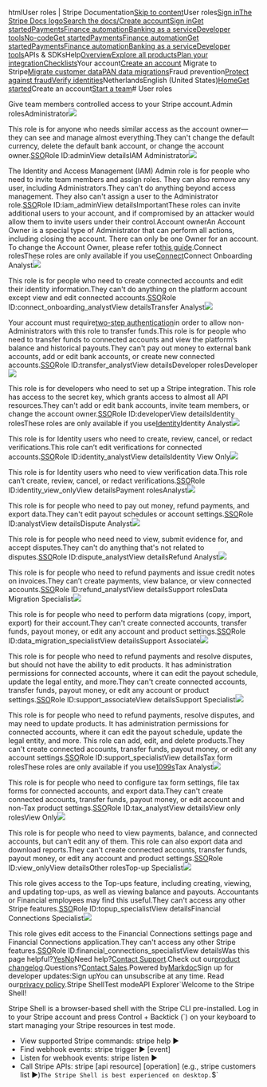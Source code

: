 htmlUser roles | Stripe Documentation[Skip to content](#main-content)User roles[Sign in](https://dashboard.stripe.com/login?redirect=https%3A%2F%2Fdocs.stripe.com%2Fget-started%2Faccount%2Fteams%2Froles)[The Stripe Docs logo](/)[Search the docs/](#)[Create account](https://dashboard.stripe.com/register)[Sign in](https://dashboard.stripe.com/login?redirect=https%3A%2F%2Fdocs.stripe.com%2Fget-started%2Faccount%2Fteams%2Froles)[Get started](/get-started)[Payments](/payments)[Finance automation](/finance-automation)[Banking as a service](/financial-services)[Developer tools](/development)[No-code](/no-code)[Get started](/get-started)[Payments](/payments)[Finance automation](/finance-automation)[](#)[Get started](/get-started)[Payments](/payments)[Finance automation](/finance-automation)[Banking as a service](/financial-services)[Developer tools](/development)[](#)APIs & SDKsHelp[Overview](/docs/get-started)[Explore all products](/docs/products)[Plan your integration](#)[Checklists](#)Your account[Create an account](#)
Migrate to Stripe[Migrate customer data](/docs/get-started/data-migrations)[PAN data migrations](#)Fraud prevention[Protect against fraud](#)[Verify identities](#)NetherlandsEnglish (United States)[](#)[](#)[Home](/docs)[Get started](/docs/get-started)Create an account[Start a team](/docs/get-started/account/teams)# User roles

Give team members controlled access to your Stripe account.Admin rolesAdministrator![](https://b.stripecdn.com/docs-statics-srv/assets/fcc3a1c24df6fcffface6110ca4963de.svg)

This role is for anyone who needs similar access as the account owner—they can see and manage almost everything.They can't change the default currency, delete the default bank account, or change the account owner.[SSO](/docs/dashboard/sso)Role ID:adminView detailsIAM Administrator![](https://b.stripecdn.com/docs-statics-srv/assets/fcc3a1c24df6fcffface6110ca4963de.svg)

The Identity and Access Management (IAM) Admin role is for people who need to invite team members and assign roles. They can also remove any user, including Administrators.They can't do anything beyond access management. They also can't assign a user to the Administrator role.[SSO](/docs/dashboard/sso)Role ID:iam_adminView detailsImportantThese roles can invite additional users to your account, and if compromised by an attacker would allow them to invite users under their control.Account ownerAn Account Owner is a special type of Administrator that can perform all actions, including closing the account.
      There can only be one Owner for an account. To change the Account Owner, please refer to[this guide](https://support.stripe.com/questions/change-the-owner-of-a-stripe-account).Connect rolesThese roles are only available if you use[Connect](https://stripe.com/docs/connect)Connect Onboarding Analyst![](https://b.stripecdn.com/docs-statics-srv/assets/fcc3a1c24df6fcffface6110ca4963de.svg)

This role is for people who need to create connected accounts and edit their identity information.They can't do anything on the platform account except view and edit connected accounts.[SSO](/docs/dashboard/sso)Role ID:connect_onboarding_analystView detailsTransfer Analyst![](https://b.stripecdn.com/docs-statics-srv/assets/fcc3a1c24df6fcffface6110ca4963de.svg)

Your account must require[two-step authentication](https://support.stripe.com/questions/two-step-authentication-requirement)in order to allow non-Administrators with this role to transfer funds.This role is for people who need to transfer funds to connected accounts and view the platform’s balance and historical payouts.They can't pay out money to external bank accounts, add or edit bank accounts, or create new connected accounts.[SSO](/docs/dashboard/sso)Role ID:transfer_analystView detailsDeveloper rolesDeveloper![](https://b.stripecdn.com/docs-statics-srv/assets/fcc3a1c24df6fcffface6110ca4963de.svg)

This role is for developers who need to set up a Stripe integration. This role has access to the secret key, which grants access to almost all API resources.They can't add or edit bank accounts, invite team members, or change the account owner.[SSO](/docs/dashboard/sso)Role ID:developerView detailsIdentity rolesThese roles are only available if you use[Identity](https://stripe.com/docs/identity)Identity Analyst![](https://b.stripecdn.com/docs-statics-srv/assets/fcc3a1c24df6fcffface6110ca4963de.svg)

This role is for Identity users who need to create, review, cancel, or redact verifications.This role can’t edit verifications for connected accounts.[SSO](/docs/dashboard/sso)Role ID:identity_analystView detailsIdentity View Only![](https://b.stripecdn.com/docs-statics-srv/assets/fcc3a1c24df6fcffface6110ca4963de.svg)

This role is for Identity users who need to view verification data.This role can’t create, review, cancel, or redact verifications.[SSO](/docs/dashboard/sso)Role ID:identity_view_onlyView detailsPayment rolesAnalyst![](https://b.stripecdn.com/docs-statics-srv/assets/fcc3a1c24df6fcffface6110ca4963de.svg)

This role is for people who need to pay out money, refund payments, and export data.They can't edit payout schedules or account settings.[SSO](/docs/dashboard/sso)Role ID:analystView detailsDispute Analyst![](https://b.stripecdn.com/docs-statics-srv/assets/fcc3a1c24df6fcffface6110ca4963de.svg)

This role is for people who need need to view, submit evidence for, and accept disputes.They can't do anything that's not related to disputes.[SSO](/docs/dashboard/sso)Role ID:dispute_analystView detailsRefund Analyst![](https://b.stripecdn.com/docs-statics-srv/assets/fcc3a1c24df6fcffface6110ca4963de.svg)

This role is for people who need to refund payments and issue credit notes on invoices.They can’t create payments, view balance, or view connected accounts.[SSO](/docs/dashboard/sso)Role ID:refund_analystView detailsSupport rolesData Migration Specialist![](https://b.stripecdn.com/docs-statics-srv/assets/fcc3a1c24df6fcffface6110ca4963de.svg)

This role is for people who need to perform data migrations (copy, import, export) for their account.They can't create connected accounts, transfer funds, payout money, or edit any account and product settings.[SSO](/docs/dashboard/sso)Role ID:data_migration_specialistView detailsSupport Associate![](https://b.stripecdn.com/docs-statics-srv/assets/fcc3a1c24df6fcffface6110ca4963de.svg)

This role is for people who need to refund payments and resolve disputes, but should not have the ability to edit products. It has administration permissions for connected accounts, where it can edit the payout schedule, update the legal entity, and more.They can't create connected accounts, transfer funds, payout money, or edit any account or product settings.[SSO](/docs/dashboard/sso)Role ID:support_associateView detailsSupport Specialist![](https://b.stripecdn.com/docs-statics-srv/assets/fcc3a1c24df6fcffface6110ca4963de.svg)

This role is for people who need to refund payments, resolve disputes, and may need to update products. It has administration permissions for connected accounts, where it can edit the payout schedule, update the legal entity, and more. This role can add, edit, and delete products.They can't create connected accounts, transfer funds, payout money, or edit any account settings.[SSO](/docs/dashboard/sso)Role ID:support_specialistView detailsTax form rolesThese roles are only available if you use[1099s](https://stripe.com/docs/connect/tax-reporting)Tax Analyst![](https://b.stripecdn.com/docs-statics-srv/assets/fcc3a1c24df6fcffface6110ca4963de.svg)

This role is for people who need to configure tax form settings, file tax forms for connected accounts, and export data.They can't create connected accounts, transfer funds, payout money, or edit account and non-Tax product settings.[SSO](/docs/dashboard/sso)Role ID:tax_analystView detailsView only rolesView Only![](https://b.stripecdn.com/docs-statics-srv/assets/fcc3a1c24df6fcffface6110ca4963de.svg)

This role is for people who need to view payments, balance, and connected accounts, but can’t edit any of them. This role can also export data and download reports.They can't create connected accounts, transfer funds, payout money, or edit any account and product settings.[SSO](/docs/dashboard/sso)Role ID:view_onlyView detailsOther rolesTop-up Specialist![](https://b.stripecdn.com/docs-statics-srv/assets/fcc3a1c24df6fcffface6110ca4963de.svg)

This role gives access to the Top-ups feature, including creating, viewing, and updating top-ups, as well as viewing balance and payouts. Accountants or Financial employees may find this useful.They can't access any other Stripe features.[SSO](/docs/dashboard/sso)Role ID:topup_specialistView detailsFinancial Connections Specialist![](https://b.stripecdn.com/docs-statics-srv/assets/fcc3a1c24df6fcffface6110ca4963de.svg)

This role gives edit access to the Financial Connections settings page and Financial Connections application.They can't access any other Stripe features.[SSO](/docs/dashboard/sso)Role ID:financial_connections_specialistView detailsWas this page helpful?[Yes](#)[No](#)Need help?[Contact Support](https://support.stripe.com/).Check out our[product changelog](https://stripe.com/blog/changelog).Questions?[Contact Sales](https://stripe.com/contact/sales).Powered by[Markdoc](https://markdoc.dev)Sign up for developer updates:Sign upYou can unsubscribe at any time. Read our[privacy policy](https://stripe.com/privacy).Stripe ShellTest modeAPI Explorer[](https://stripe.com/docs/stripe-cli#install)`Welcome to the Stripe Shell!

Stripe Shell is a browser-based shell with the Stripe CLI pre-installed. Log in to your
Stripe account and press Control + Backtick (`) on your keyboard to start managing your Stripe
resources in test mode.

- View supported Stripe commands: stripe help ▶️
- Find webhook events: stripe trigger ▶️ [event]
- Listen for webhook events: stripe listen ▶
- Call Stripe APIs: stripe [api resource] [operation] (e.g., stripe customers list ▶️)`The Stripe Shell is best experienced on desktop.`$`